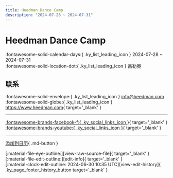 ```yaml
---
title: Heedman Dance Camp
description: "2024-07-28 ~ 2024-07-31"
---
```


# Heedman Dance Camp 

:fontawesome-solid-calendar-days:{ .ky_list_leading_icon } 2024-07-28 ~ 2024-07-31  
:fontawesome-solid-location-dot:{ .ky_list_leading_icon } 吕勒奥  

## 联系

:fontawesome-solid-envelope:{ .ky_list_leading_icon } <info@heedman.com>  
:fontawesome-solid-globe:{ .ky_list_leading_icon } <https://www.heedman.com>{ target='_blank' }  

---

 [:fontawesome-brands-facebook-f:{ .ky_social_links_icon }](https://www.facebook.com/asadanielheedman){ target='_blank' } [:fontawesome-brands-youtube:{ .ky_social_links_icon }](https://youtube.com/@asadanielheedman){ target='_blank' }

---

[添加到日历](https://swing.news/ics/zh-Hans/2024/se/heedman-dance-camp-2024.ics){ .md-button }

<div class="ky_page_footer" markdown>
<div class="ky_page_footer_trailing" markdown="span">
[:material-file-eye-outline:][view-raw-source-file]{ target='_blank' }
[:material-file-edit-outline:][edit-info]{ target='_blank' }
</div>
<div class="ky_page_footer_leading" markdown="span">
[:material-clock-edit-outline: 2024-06-30 10:35 UTC][view-edit-history]{ .ky_page_footer_history_button target='_blank' }
</div>
</div>

[view-raw-source-file]: https://github.com/swingdance/events/blob/main/2024/se/heedman-dance-camp-2024.json "查看原始源文件"
[edit-info]: https://github.com/swingdance/events/issues/new?assignees=&labels=update+event&projects=&template=03-update_entity.yml&title=%5B2024%2Fse%5D%20Heedman%20Dance%20Camp&region=se&year=2024&id=heedman-dance-camp-2024&name=Heedman%20Dance%20Camp&org_id= "编辑信息"

[view-edit-history]: https://github.com/swingdance/events/commits/main/2024/se/heedman-dance-camp-2024.json "查看编辑历史"
